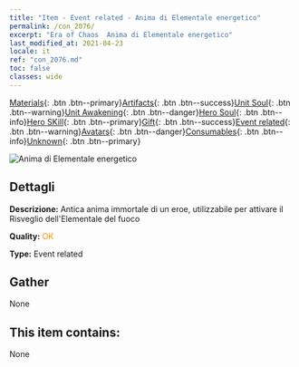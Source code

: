 ```yaml
---
title: "Item - Event related - Anima di Elementale energetico"
permalink: /con_2076/
excerpt: "Era of Chaos  Anima di Elementale energetico"
last_modified_at: 2021-04-23
locale: it
ref: "con_2076.md"
toc: false
classes: wide
---
```

 [Materials](/ItemsIT/){: .btn .btn--primary}[Artifacts](/ItemsIT/Artifacts/){: .btn .btn--success}[Unit Soul](/ItemsIT/UnitSoul/){: .btn .btn--warning}[Unit Awakening](/ItemsIT/UnitAwakening/){: .btn .btn--danger}[Hero Soul](/ItemsIT/HeroSoul/){: .btn .btn--info}[Hero SKill](/ItemsIT/HeroSkill/){: .btn .btn--primary}[Gift](/ItemsIT/Gift/){: .btn .btn--success}[Event related](/ItemsIT/Events/){: .btn .btn--warning}[Avatars](/ItemsIT/Avatars/){: .btn .btn--danger}[Consumables](/ItemsIT/Consumables/){: .btn .btn--info}[Unknown](/ItemsIT/Unknown/){: .btn .btn--primary}

 ![Anima di Elementale energetico](/images/t/juexing_904.png)

## Dettagli
 **Descrizione:** Antica anima immortale di un eroe, utilizzabile per attivare il Risveglio dell'Elementale del fuoco

 **Quality:** <span style="color: #FF8C00">OK</span>

 **Type:** Event related

## Gather

  None

## This item contains:

  None

